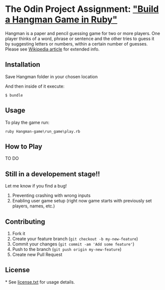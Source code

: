 # The Odin Project Assignment: ["Build a Hangman Game in Ruby"](https://www.theodinproject.com/courses/ruby-programming/lessons/file-i-o-and-serialization)

Hangman is a paper and pencil guessing game for two or more players. One player thinks of a word, phrase or sentence and the other tries to guess it by suggesting letters or numbers, within a certain number of guesses. Please see [Wikipedia article](https://en.wikipedia.org/wiki/Hangman_(game)) for extended info.

## Installation

Save Hangman folder in your chosen location

And then inside of it execute:

    $ bundle

## Usage

To play the game run:

    ruby Hangman-game\run_game\play.rb

## How to Play

TO DO

## Still in a developement stage!!

Let me know if you find a bug!

1. Preventing crashing with wrong inputs
2. Enabling user game setup (right now game starts with previously set players, names, etc.)

## Contributing

1. Fork it
2. Create your feature branch (`git checkout -b my-new-feature`)
3. Commit your changes (`git commit -am 'Add some feature'`)
4. Push to the branch (`git push origin my-new-feature`)
5. Create new Pull Request

## License

\* See [license.txt](https://github.com/Kusnierewicz/Hangman-game/blob/master/LICENSE.txt) for usage details.
